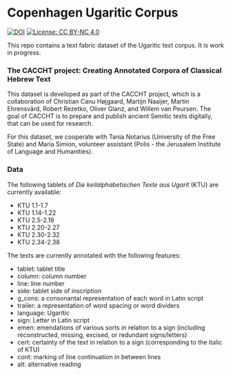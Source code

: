 # Copenhagen Ugaritic Corpus

[![DOI](https://zenodo.org/badge/DOI/10.5281/zenodo.10695308.svg)](https://doi.org/10.5281/zenodo.10695308)
[![License: CC BY-NC 4.0](https://img.shields.io/badge/License-CC_BY--NC_4.0-lightgrey.svg)](https://creativecommons.org/licenses/by-nc/4.0/)

This repo contains a text fabric dataset of the Ugaritic text corpus. It is work in progress.

### The CACCHT project: Creating Annotated Corpora of Classical Hebrew Text
This dataset is developed as part of the CACCHT project, which is a collaboration of Christian Canu Højgaard, Martijn Naaijer, Martin Ehrensvärd, Robert Rezetko, Oliver Glanz, and Willem van Peursen. The goal of CACCHT is to prepare and publish ancient Semitic texts digitally, that can be used for research.

For this dataset, we cooperate with Tania Notarius (University of the Free State) and Maria Simion, volunteer assistant (Polis - the Jerusalem Institute of Language and Humanities).

### Data
The following tablets of *Die keilalphabetischen Texte aus Ugarit* (KTU) are currently available:

- KTU 1.1-1.7
- KTU 1.14-1.22
- KTU 2.5-2.18
- KTU 2.20-2.27
- KTU 2.30-2.32
- KTU 2.34-2.38

The texts are currently annotated with the following features:

- tablet: tablet title
- column: column number
- line: line number
- side: tablet side of inscription
- g_cons: a consonantal representation of each word in Latin script
- trailer: a representation of word spacing or word dividers
- language: Ugaritic
- sign: Letter in Latin script
- emen: emendations of various sorts in relation to a sign (including reconstructed, missing, excised, or redundant signs/letters)
- cert: certainty of the text in relation to a sign (corresponding to the italic of KTU)
- cont: marking of line continuation in between lines
- alt: alternative reading
